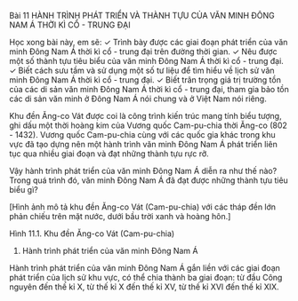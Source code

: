 Bài 11 HÀNH TRÌNH PHÁT TRIỂN VÀ THÀNH TỰU CỦA VĂN MINH ĐÔNG NAM Á THỜI KÌ CỔ - TRUNG ĐẠI

Học xong bài này, em sẽ:
✓ Trình bày được các giai đoạn phát triển của văn minh Đông Nam Á thời kì cổ - trung đại trên đường thời gian.
✓ Nêu được một số thành tựu tiêu biểu của văn minh Đông Nam Á thời kì cổ - trung đại.
✓ Biết cách sưu tầm và sử dụng một số tư liệu để tìm hiểu về lịch sử văn minh Đông Nam Á thời kì cổ - trung đại.
✓ Biết trân trọng giá trị trường tồn của các di sản văn minh Đông Nam Á thời kì cổ - trung đại, tham gia bảo tồn các di sản văn minh ở Đông Nam Á nói chung và ở Việt Nam nói riêng.

Khu đền Ăng-co Vát được coi là công trình kiến trúc mang tính biểu tượng, ghi dấu một thời hoàng kim của Vương quốc Cam-pu-chia thời Ăng-co (802 - 1432). Vương quốc Cam-pu-chia cùng với các quốc gia khác trong khu vực đã tạo dựng nên một hành trình văn minh Đông Nam Á phát triển liên tục qua nhiều giai đoạn và đạt những thành tựu rực rỡ.

Vậy hành trình phát triển của văn minh Đông Nam Á diễn ra như thế nào? Trong quá trình đó, văn minh Đông Nam Á đã đạt được những thành tựu tiêu biểu gì?

[Hình ảnh mô tả khu đền Ăng-co Vát (Cam-pu-chia) với các tháp đền lớn phản chiếu trên mặt nước, dưới bầu trời xanh và hoàng hôn.]

Hình 11.1. Khu đền Ăng-co Vát (Cam-pu-chia)

1. Hành trình phát triển của văn minh Đông Nam Á

Hành trình phát triển của văn minh Đông Nam Á gắn liền với các giai đoạn phát triển của lịch sử khu vực, có thể chia thành ba giai đoạn: từ đầu Công nguyên đến thế kỉ X, từ thế kỉ X đến thế kỉ XV, từ thế kỉ XVI đến thế kỉ XIX.